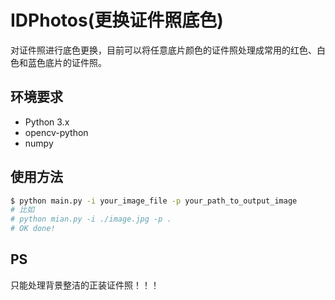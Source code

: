 # IDPhotos(更换证件照底色)
对证件照进行底色更换，目前可以将任意底片颜色的证件照处理成常用的红色、白色和蓝色底片的证件照。
## 环境要求
- Python 3.x
- opencv-python 
- numpy
## 使用方法
```sh
$ python main.py -i your_image_file -p your_path_to_output_image
# 比如
# python mian.py -i ./image.jpg -p . 
# OK done!
```
## PS
只能处理背景整洁的正装证件照！！！
